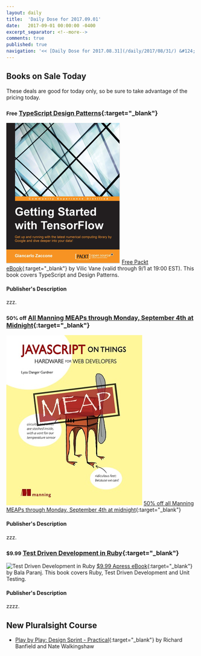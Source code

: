 ```yaml
---
layout: daily
title:  'Daily Dose for 2017.09.01'
date:   2017-09-01 00:00:00 -0400
excerpt_separator: <!--more-->
comments: true
published: true
navigation: '<< [Daily Dose for 2017.08.31](/daily/2017/08/31/) &#124; [Sep 2017](/daily/2017/09/) &#124; [2017](/daily/2017/) &#124; There''s no tomorrow yet >>'
---
```

## Books on Sale Today ##
These deals are good for today only, so be sure to take advantage of the pricing today.

### <small>Free</small> [TypeScript Design Patterns](https://www.packtpub.com/packt/offers/free-learning){:target="_blank"} ###
![TypeScript Design Patterns](/assets/img/learning/packt/getting-started-with-tensorflow.jpg)
[Free Packt eBook](https://www.packtpub.com/packt/offers/free-learning){:target="_blank"} by Vilic Vane (valid through 9/1 at 19:00 EST). This book covers TypeScript and Design Patterns.

#### Publisher's Description ####
zzz.

### <small>50% off</small> [All Manning MEAPs through Monday, September 4th at Midnight](https://www.manning.com/dotd){:target="_blank"} ###
![All Manning MEAPs 50% Off through Monday, September 4th at Midnight](/assets/img/learning/manning/JavaScript-on-Things-thumb.jpg)
[50% off all Manning MEAPs through Monday, September 4th at midnight](https://www.packtpub.com/packt/offers/free-learning){:target="_blank"}

#### Publisher's Description ####
zzz.

### <small>$9.99</small> [Test Driven Development in Ruby](http://www.apress.com/us/book/9781484226377){:target="_blank"} ###
![Test Driven Development in Ruby](/assets/img/learning/apress/zzzz.png)
[$9.99 Apress eBook](https://www.packtpub.com/packt/offers/free-learning){:target="_blank"} by Bala Paranj. This book covers Ruby, Test Driven Development and Unit Testing.

#### Publisher's Description ####
zzzz.

## New Pluralsight Course ## 
* [Play by Play: Design Sprint - Practical](https://www.pluralsight.com/courses/play-by-play-sprint-design-practical){:target="_blank"} by Richard Banfield and Nate Walkingshaw
